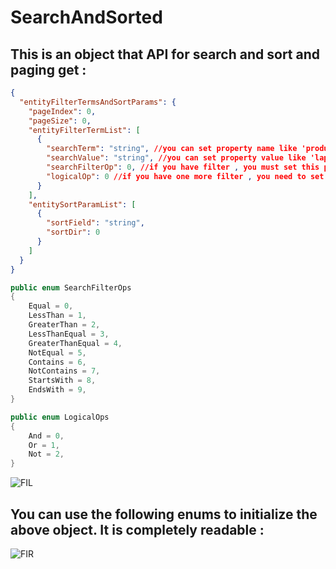# SearchAndSorted

## This is an object that API for search and sort and paging get :

```json
{
  "entityFilterTermsAndSortParams": {
    "pageIndex": 0,
    "pageSize": 0,
    "entityFilterTermList": [
      {
        "searchTerm": "string", //you can set property name like 'productName' or nameof(productName) .
        "searchValue": "string", //you can set property value like 'laptop lenovo ideapad 3' .
        "searchFilterOp": 0, //if you have filter , you must set this param for use in query dataBase and your can use 'LogicalOps' enum for set .
        "logicalOp": 0 //if you have one more filter , you need to set this param and your can use 'SearchFilterOps' enum for set .
      }
    ],
    "entitySortParamList": [
      {
        "sortField": "string",
        "sortDir": 0
      }
    ]
  }
}
```


``` csharp
public enum SearchFilterOps
{
    Equal = 0,
    LessThan = 1,
    GreaterThan = 2,
    LessThanEqual = 3,
    GreaterThanEqual = 4,
    NotEqual = 5,
    Contains = 6,
    NotContains = 7,
    StartsWith = 8,
    EndsWith = 9,
}

public enum LogicalOps
{
    And = 0,
    Or = 1,
    Not = 2,
}
```






![FIL](https://user-images.githubusercontent.com/45731341/223094619-df869664-d6ff-4ddd-a550-f0715a10a5f7.png)


## You can use the following enums to initialize the above object. It is completely readable :

![FIR](https://user-images.githubusercontent.com/45731341/223094807-b829ea46-9434-4790-bb56-108a7d2cbc1b.png)

